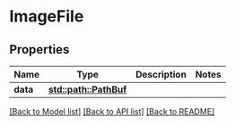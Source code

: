 # ImageFile

## Properties

Name | Type | Description | Notes
------------ | ------------- | ------------- | -------------
**data** | [**std::path::PathBuf**](std::path::PathBuf.md) |  | 

[[Back to Model list]](../README.md#documentation-for-models) [[Back to API list]](../README.md#documentation-for-api-endpoints) [[Back to README]](../README.md)


